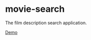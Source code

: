 # movie-search

The film description search application.

[Demo](https://tastypurgen-movie-search.netlify.app/)

